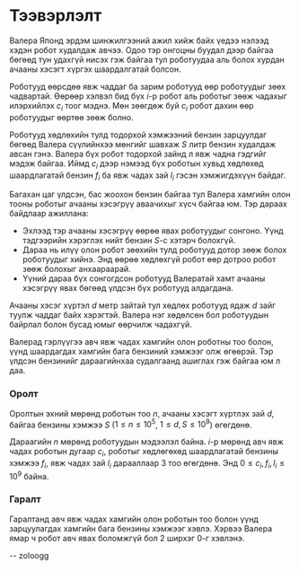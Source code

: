Тээвэрлэлт
==========

Валера Японд эрдэм шинжилгээний ажил хийж байх үедээ нэлээд хэдэн робот худалдаж авчээ. Одоо тэр онгоцны буудал дээр байгаа бөгөөд тун удахгүй нисэх гэж байгаа тул роботуудаа аль болох хурдан ачааны хэсэгт хүргэх шаардалгатай болсон.

Роботууд өөрсдөө явж чаддаг ба зарим роботууд өөр роботуудыг зөөх чадвартай. Өөрөөр хэлвэл бид бүх $i$-р робот аль  роботыг зөөж чадахыг илэрхийлэх $c_i$ тоог мэднэ. Мөн зөөгдөж буй $c_i$ робот дахин өөр роботуудыг өөртөө зөөж болно.

Роботууд хөдлөхийн тулд тодорхой хэмжээний бензин зарцуулдаг бөгөөд Валера сүүлийнхээ мөнгийг шавхаж $S$ литр бензин худалдаж авсан гэнэ. Валера бүх робот тодорхой зайнд л явж чадна гэдгийг мэдэж байгаа. Иймд $c_i$ дээр нэмээд бүх роботын хувьд хөдлөхөд шаардлагатай бензин $f_i$ ба явж чадах зай $l_i$ гэсэн хэмжигдэхүүн байдаг.

Багахан цаг үлдсэн, бас жоохон бензин байгаа тул Валера хамгийн олон тооны роботыг ачааны хэсэгрүү аваачихыг хүсч байгаа юм. Тэр дараах байдлаар ажиллана:

 - Эхлээд тэр ачааны хэсэгрүү өөрөө явах роботуудыг сонгоно. Үүнд тэдгээрийн хэрэглэх нийт бензин $S$-с хэтэрч болохгүй.
 - Дараа нь илүү олон робот зөөхийн тулд роботууд дотор зөөж болох роботуудыг хийнэ. Энд өөрөө хөдлөхгүй робот өөр дотроо робот зөөж болохыг анхаараарай.
 - Үүний дараа бүх сонгогдсон роботууд Валератай хамт ачааны хэсэгрүү явах бөгөөд үлдсэн бүх роботууд алдагдана.

Ачааны хэсэг хүртэл $d$ метр зайтай тул хөдлөх роботууд ядаж $d$ зайг туулж чаддаг байх хэрэгтэй. Валера нэг хөдөлсөн бол роботуудын байрлал болон бусад юмыг өөрчилж чадахгүй.

Валерад гэрлүүгээ авч явж чадах хамгийн олон роботны тоо болон, үүнд шаардагдах хамгийн бага бензиний хэмжээг олж өгөөрэй. Тэр үлдсэн бензинийг дараагийнхаа судалгаанд ашиглах гэж байгаа юм л даа.

### Оролт

Оролтын эхний мөрөнд роботын тоо $n$, ачааны хэсэгт хүртлэх зай $d$, байгаа бензины хэмжээ $S$ ($1 ≤ n ≤ 10^5$, $1 ≤ d, S ≤ 10^9$) өгөгдөнө.

Дараагийн $n$ мөрөнд роботуудын мэдээлэл байна. $i$-р мөрөнд авч явж чадах роботын дугаар $c_i$, роботыг хөдлөгөхөд шаардлагатай бензины хэмжээ $f_i$, явж чадах зай $l_i$ дарааллаар 3 тоо өгөгдөнө. Энд $0 ≤ c_i, f_i, l_i ≤ 10^9$ байна.


### Гаралт

Гаралтанд авч явж чадах хамгийн олон роботын тоо болон үүнд зарцуулагдах хамгийн бага бензины хэмжээг хэвлэ. Хэрвээ Валера ямар ч робот авч явах боломжгүй бол 2 ширхэг $0$-г хэвлэнэ.

-- zoloogg
